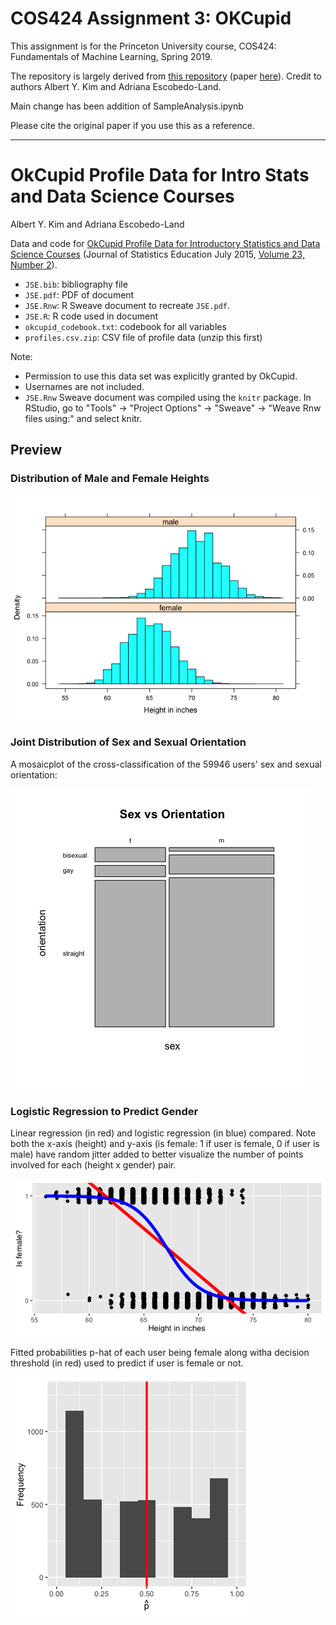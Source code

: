 # COS424 Assignment 3: OKCupid

This assignment is for the Princeton University course, COS424: Fundamentals of Machine Learning, Spring 2019. 

The repository is largely derived from [this repository](https://github.com/rudeboybert/JSE_OkCupid) (paper [here](http://www.amstat.org/publications/jse/v23n2/kim.pdf)). Credit to authors Albert Y. Kim and Adriana Escobedo-Land.

Main change has been addition of SampleAnalysis.ipynb

Please cite the original paper if you use this as a reference.

----

OkCupid Profile Data for Intro Stats and Data Science Courses
================
Albert Y. Kim and Adriana Escobedo-Land

Data and code for [OkCupid Profile Data for Introductory Statistics and Data Science Courses](http://www.amstat.org/publications/jse/v23n2/kim.pdf) (Journal of Statistics Education July 2015, [Volume 23, Number 2](http://www.amstat.org/publications/jse/contents_2015.html)).

-   `JSE.bib`: bibliography file
-   `JSE.pdf`: PDF of document
-   `JSE.Rnw`: R Sweave document to recreate `JSE.pdf`.
-   `JSE.R`: R code used in document
-   `okcupid_codebook.txt`: codebook for all variables
-   `profiles.csv.zip`: CSV file of profile data (unzip this first)

Note:

-   Permission to use this data set was explicitly granted by OkCupid.
-   Usernames are not included.
-   `JSE.Rnw` Sweave document was compiled using the `knitr` package. In RStudio, go to "Tools" -&gt; "Project Options" -&gt; "Sweave" -&gt; "Weave Rnw files using:" and select knitr.

Preview
-------

### Distribution of Male and Female Heights

![](README_files/figure-markdown_github/cache-1.png)

### Joint Distribution of Sex and Sexual Orientation

A mosaicplot of the cross-classification of the 59946 users' sex and sexual orientation:

![](README_files/figure-markdown_github/unnamed-chunk-3-1.png)

### Logistic Regression to Predict Gender

Linear regression (in red) and logistic regression (in blue) compared. Note both the x-axis (height) and y-axis (is female: 1 if user is female, 0 if user is male) have random jitter added to better visualize the number of points involved for each (height x gender) pair.

![](README_files/figure-markdown_github/unnamed-chunk-4-1.png)

Fitted probabilities p-hat of each user being female along witha decision threshold (in red) used to predict if user is female or not.

![](README_files/figure-markdown_github/unnamed-chunk-5-1.png)
